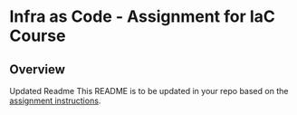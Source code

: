 # Infra as Code - Assignment for IaC Course

## Overview

Updated Readme
This README is to be updated in your repo based on the [assignment instructions](./ASSIGNMENT.md).
